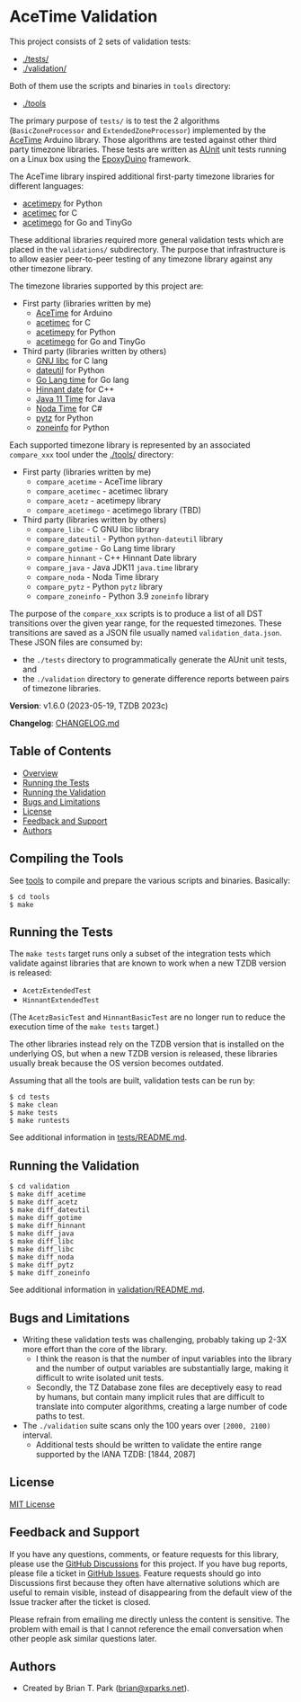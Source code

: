 # AceTime Validation

This project consists of 2 sets of validation tests:

* [./tests/](tests)
* [./validation/](validation)

Both of them use the scripts and binaries in `tools` directory:

* [./tools](tools)

The primary purpose of `tests/` is to test the 2 algorithms
(`BasicZoneProcessor` and `ExtendedZoneProcessor`) implemented by the
[AceTime](https://github.com/bxparks/AceTime) Arduino library. Those algorithms
are tested against other third party timezone libraries. These tests are written
as [AUnit](https://github.com/bxparks/AUnit) unit tests running on a Linux box
using the [EpoxyDuino](https://github.com/bxparks/EpoxyDuino) framework.

The AceTime library inspired additional first-party timezone libraries for
different languages:

* [acetimepy](https://github.com/bxparks/acetimepy) for Python
* [acetimec](https://github.com/bxparks/acetimec) for C
* [acetimego](https://github.com/bxparks/acetimego) for Go and TinyGo

These additional libraries required more general validation tests which are
placed in the `validations/` subdirectory. The purpose that infrastructure is to
allow easier peer-to-peer testing of any timezone library against any other
timezone library.

The timezone libraries supported by this project are:

* First party (libraries written by me)
    * [AceTime](https://github.com/bxparks/AceTime) for Arduino
    * [acetimec](https://github.com/bxparks/acetimec) for C
    * [acetimepy](https://github.com/bxparks/acetimepy) for Python
    * [acetimego](https://github.com/bxparks/acetimego) for Go and TinyGo
* Third party (libraries written by others)
    * [GNU libc](https://www.gnu.org/software/libc/manual/2.35/html_node/Calendar-Time.html) for C lang
    * [dateutil](https://pypi.org/project/python-dateutil/) for Python
    * [Go Lang time](https://pkg.go.dev/time) for Go lang
    * [Hinnant date](https://github.com/HowardHinnant/date) for C++
    * [Java 11 Time](https://docs.oracle.com/en/java/javase/11/docs/api/java.base/java/time/package-summary.html) for Java
    * [Noda Time](https://nodatime.org) for C#
    * [pytz](https://pypi.org/project/pytz/) for Python
    * [zoneinfo](https://docs.python.org/3/library/zoneinfo.html) for Python

Each supported timezone library is represented by an associated `compare_xxx`
tool under the [./tools/](tools) directory:

* First party (libraries written by me)
    * `compare_acetime` - AceTime library
    * `compare_acetimec` - acetimec library
    * `compare_acetz` - acetimepy library
    * `compare_acetimego` - acetimego library (TBD)
* Third party (libraries written by others)
    * `compare_libc` - C GNU libc library
    * `compare_dateutil` - Python `python-dateutil` library
    * `compare_gotime` - Go Lang time library
    * `compare_hinnant` - C++ Hinnant Date library
    * `compare_java` - Java JDK11 `java.time` library
    * `compare_noda` - Noda Time library
    * `compare_pytz` - Python `pytz` library
    * `compare_zoneinfo` - Python 3.9 `zoneinfo` library

The purpose of the `compare_xxx` scripts is to produce a list of all DST
transitions over the given year range, for the requested timezones. These
transitions are saved as a JSON file usually named `validation_data.json`. These
JSON files are consumed by:

* the `./tests` directory to programmatically generate the AUnit unit tests, and
* the `./validation` directory to generate difference reports between pairs of
  timezone libraries.

**Version**: v1.6.0 (2023-05-19, TZDB 2023c)

**Changelog**: [CHANGELOG.md](CHANGELOG.md)

## Table of Contents

* [Overview](#Overview)
* [Running the Tests](#RunningTests)
* [Running the Validation](#RunningValidation)
* [Bugs and Limitations](#BugsAndLimitations)
* [License](#License)
* [Feedback and Support](#FeedbackAndSupport)
* [Authors](#Authors)

<a name="CompilingTools"></a>
## Compiling the Tools

See [tools](tools) to compile and prepare the various scripts and binaries.
Basically:

```
$ cd tools
$ make
```

<a name="RunningTests"></a>
## Running the Tests

The `make tests` target runs only a subset of the integration tests which
validate against libraries that are known to work when a new TZDB version is
released:

* `AcetzExtendedTest`
* `HinnantExtendedTest`

(The `AcetzBasicTest` and `HinnantBasicTest` are no longer run to reduce the
execution time of the `make tests` target.)

The other libraries instead rely on the TZDB version that is installed on the
underlying OS, but when a new TZDB version is released, these libraries usually
break because the OS version becomes outdated.

Assuming that all the tools are built, validation tests can be run by:

```
$ cd tests
$ make clean
$ make tests
$ make runtests
```

See additional information in [tests/README.md](tests).

<a name="RunningValidation"></a>
## Running the Validation

```
$ cd validation
$ make diff_acetime
$ make diff_acetz
$ make diff_dateutil
$ make diff_gotime
$ make diff_hinnant
$ make diff_java
$ make diff_libc
$ make diff_libc
$ make diff_noda
$ make diff_pytz
$ make diff_zoneinfo
```

See additional information in [validation/README.md](validation).

<a name="BugsAndLimitations"></a>
## Bugs and Limitations

* Writing these validation tests was challenging, probably taking up 2-3X more
  effort than the core of the library.
    * I think the reason is that the number of input variables into the library
      and the number of output variables are substantially large, making it
      difficult to write isolated unit tests.
    * Secondly, the TZ Database zone files are deceptively easy to read by
      humans, but contain many implicit rules that are difficult to translate
      into computer algorithms, creating a large number of code paths to test.
* The `./validation` suite scans only the 100 years over `[2000, 2100)`
  interval.
    * Additional tests should be written to validate the entire range supported
      by the IANA TZDB: [1844, 2087]

<a name="License"></a>
## License

[MIT License](https://opensource.org/licenses/MIT)

<a name="FeedbackAndSupport"></a>
## Feedback and Support

If you have any questions, comments, or feature requests for this library,
please use the [GitHub
Discussions](https://github.com/bxparks/AceTimeValidations/discussions) for this
project. If you have bug reports, please file a ticket in [GitHub
Issues](https://github.com/bxparks/AceTimeValidations/issues). Feature requests
should go into Discussions first because they often have alternative solutions
which are useful to remain visible, instead of disappearing from the default
view of the Issue tracker after the ticket is closed.

Please refrain from emailing me directly unless the content is sensitive. The
problem with email is that I cannot reference the email conversation when other
people ask similar questions later.

<a name="Authors"></a>
## Authors

* Created by Brian T. Park (brian@xparks.net).
